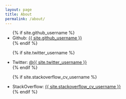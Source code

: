 ```yaml
---
layout: page
title: About
permalink: /about/
---
```


<ul class="social-media-list">
  {% if site.github_username %}
  <li>
    Github:
    <a href="https://github.com/{{ site.github_username }}" target="_blank">
      <span class="username">{{ site.github_username }}</span>
    </a>
  </li>
  {% endif %}

  {% if site.twitter_username %}
  <li>
    Twitter:
    <a href="https://twitter.com/{{ site.twitter_username }}" target="_blank">
      <span class="username">@{{ site.twitter_username }}</span>
    </a>
  </li>
  {% endif %}

  {% if site.stackoverflow_cv_username %}
  <li>
    StackOverflow:
    <a href="https://careers.stackoverflow.com/{{ site.stackoverflow_cv_username }}" target="_blank">
      <span class="username">{{ site.stackoverflow_cv_username }}</span>
    </a>
  </li>
  {% endif %}
</ul>
